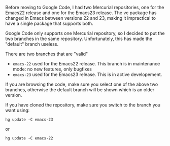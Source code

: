 Before moving to Google Code, I had two Mercurial repositories, one for the Emacs22 release and one for the Emacs23 release.  The vc package has changed in Emacs between versions 22 and 23, making it impractical to have a single package that supports both.

Google Code only supports one Mercurial repository, so I decided to put the two branches in the same repository.  Unfortunately, this has made the "default" branch useless.

There are two branches that are "valid"

  * `emacs-22` used for the Emacs22 release.  This branch is in maintenance mode: no new features, only bugfixes
  * `emacs-23` used for the Emacs23 release.  This is in active developement.

If you are browsing the code, make sure you select one of the above two branches, otherwise the default branch will be shown which is an older version.

If you have cloned the repository, make sure you switch to the branch you want using:

```
hg update -C emacs-23
```

or

```
hg update -C emacs-22
```